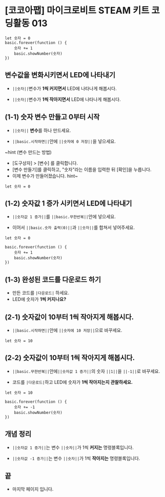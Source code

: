 # [코코아팹] 마이크로비트 STEAM 키트 코딩활동 013

```ghost
let 숫자 = 0
basic.forever(function () {
    숫자 += 1
    basic.showNumber(숫자)
})

```

## 변수값을 변화시키면서 LED에 나타내기
* ``||숫자||``변수가 **1씩 커지면서** LED에 나타나게 해봅시다.

* ``||숫자||``변수가 **1씩 작아지면서** LED에 나타나게 해봅시다.

## (1-1) 숫자 변수 만들고 0부터 시작 
* ``||숫자||`` **변수**를 하나 만드세요.

* ``||basic.시작하면||``안에 ``||숫자에 0 저장||``을 넣으세요.

~hint
(변수 만드는 방법)
* [도구상자] > [변수] 를 클릭합니다.
* [변수 만들기]를 클릭하고, "숫자"라는 이름을 입력한 뒤 [확인]을 누릅니다.
* 이제 변수가 만들어졌습니다.
hint~ 

```blocks
let 숫자 = 0
```


## (1-2) 숫자값 1 증가 시키면서 LED에 나타내기
*  ``||숫자값 1 증가||``를 ``||basic.무한반복||``안에 넣으세요.

*  이어서 ``||basic.숫자 출력(0)||``과 ``||숫자||``를 합쳐서 넣어주세요.

```blocks
let 숫자 = 0

basic.forever(function () {
    숫자 += 1
    basic.showNumber(숫자)
})
```

## (1-3) 완성된 코드를 다운로드 하기
* 만든 코드를 ``|다운로드|`` 하세요.
* LED에 숫자가 **1씩 커지나요?**


## (2-1) 숫자값이 10부터 1씩 작아지게 해봅시다.
* ``||basic.시작하면||``안에 ``||숫자에 10 저장||``으로 바꾸세요.

```blocks
let 숫자 = 10
```

## (2-2) 숫자값이 10부터 1씩 작아지게 해봅시다.
* ``||basic.무한반복||``안에``||숫자값 1 증가||``의 숫자 ``||1||``을 ``||-1||``로 바꾸세요.

* 코드를 ``|다운로드|``하고 LED에 숫자가 **1씩 작아지는지 관찰하세요.**


```blocks
let 숫자 = 10

basic.forever(function () {
    숫자 += -1
    basic.showNumber(숫자)
})
```

## 개념 정리
* ``||숫자값 1 증가||``는 변수 ``||숫자||``가 1씩 **커지는** 명령블록입니다.

* ``||숫자값 -1 증가||``는 변수 ``||숫자||``가 1씩 **작아지는** 명령블록입니다.

## 끝
* 마지막 페이지 입니다.
